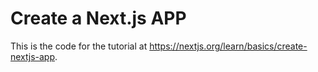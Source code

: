 # Create a Next.js APP
This is the code for the tutorial at https://nextjs.org/learn/basics/create-nextjs-app.